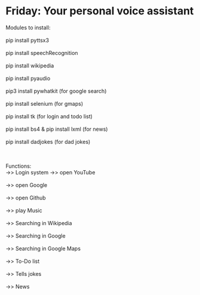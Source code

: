 # Friday: Your personal voice assistant

Modules to install:<br><br>
pip install pyttsx3<br><br>
pip install speechRecognition<br><br>
pip install wikipedia<br><br>
pip install pyaudio<br><br>
pip3 install pywhatkit (for google search) <br><br>
pip install selenium (for gmaps) <br><br>
pip install tk (for login and todo list) <br><br>
pip install bs4 & pip install lxml (for news) <br><br>
pip install dadjokes (for dad jokes) <br><br>

 <br>
Functions: <br>
->> Login system
->> open YouTube<br><br>
->> open Google<br><br>
->> open Github<br><br>
->> play Music<br><br>
->> Searching in Wikipedia<br><br>
->> Searching in Google<br><br>
->> Searching in Google Maps<br><br>
->> To-Do list<br><br>
->> Tells jokes<br><br>
->> News<br><br>
